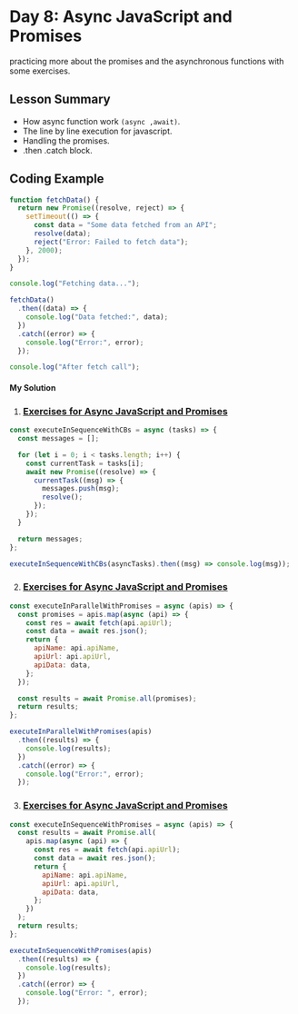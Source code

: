 # Day 8: Async JavaScript and Promises

practicing more about the promises and the asynchronous functions with some exercises.

## Lesson Summary

- How async function work `(async ,await)`.
- The line by line execution for javascript.
- Handling the promises.
- .then .catch block.

## Coding Example

```javascript
function fetchData() {
  return new Promise((resolve, reject) => {
    setTimeout(() => {
      const data = "Some data fetched from an API";
      resolve(data);
      reject("Error: Failed to fetch data");
    }, 2000);
  });
}

console.log("Fetching data...");

fetchData()
  .then((data) => {
    console.log("Data fetched:", data);
  })
  .catch((error) => {
    console.log("Error:", error);
  });

console.log("After fetch call");
```

#### My Solution

1. ### [Exercises for Async JavaScript and Promises](https://github.com/orjwan-alrajaby/gsg-expressjs-backend-training-2023/blob/main/learning-sprint-1/week2-day3-tasks/tasks.md)

```javascript
const executeInSequenceWithCBs = async (tasks) => {
  const messages = [];

  for (let i = 0; i < tasks.length; i++) {
    const currentTask = tasks[i];
    await new Promise((resolve) => {
      currentTask((msg) => {
        messages.push(msg);
        resolve();
      });
    });
  }

  return messages;
};

executeInSequenceWithCBs(asyncTasks).then((msg) => console.log(msg));
```

2. ### [Exercises for Async JavaScript and Promises](https://github.com/orjwan-alrajaby/gsg-expressjs-backend-training-2023/blob/main/learning-sprint-1/week2-day3-tasks/tasks.md)

```javascript
const executeInParallelWithPromises = async (apis) => {
  const promises = apis.map(async (api) => {
    const res = await fetch(api.apiUrl);
    const data = await res.json();
    return {
      apiName: api.apiName,
      apiUrl: api.apiUrl,
      apiData: data,
    };
  });

  const results = await Promise.all(promises);
  return results;
};

executeInParallelWithPromises(apis)
  .then((results) => {
    console.log(results);
  })
  .catch((error) => {
    console.log("Error:", error);
  });
```

3. ### [Exercises for Async JavaScript and Promises](https://github.com/orjwan-alrajaby/gsg-expressjs-backend-training-2023/blob/main/learning-sprint-1/week2-day3-tasks/tasks.md)

```javascript
const executeInSequenceWithPromises = async (apis) => {
  const results = await Promise.all(
    apis.map(async (api) => {
      const res = await fetch(api.apiUrl);
      const data = await res.json();
      return {
        apiName: api.apiName,
        apiUrl: api.apiUrl,
        apiData: data,
      };
    })
  );
  return results;
};

executeInSequenceWithPromises(apis)
  .then((results) => {
    console.log(results);
  })
  .catch((error) => {
    console.log("Error: ", error);
  });
```
